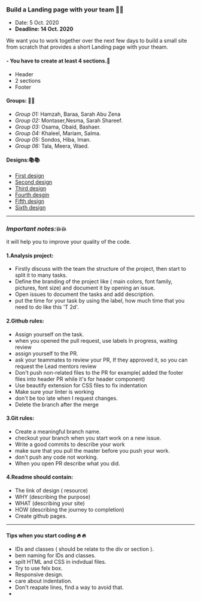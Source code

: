 ### Build a Landing page with your team :sparkler::sparkler:
- Date: 5 Oct. 2020
- **Deadline: 14 Oct. 2020**


We want you to work together over the next few days to build a small site from scratch that provides a short Landing page with your theam.

 
#### - You have to create at least 4 sections.:vertical_traffic_light:
- Header
- 2 sections 
- Footer

#### Groups: :ferris_wheel::ferris_wheel:
- *Group 01:* Hamzah, Baraa, Sarah Abu Zena
- *Group 02:* Montaser,Nesma, Sarah Shareef.
- *Group 03:* Osama, Obaid, Bashaer.
- *Group 04:* Khaleel, Mariam, Salma.
- *Group 05:* Sondos, Hiba, Iman.
- *Group 06:* Tala, Meera, Waed.


#### Designs::books::books:
-  [First design](https://bootstrapmade.com/demo/themes/Baker/)
- [Second design](https://www.wix.com/website-template/view/html/2196?siteId=415ba990-d746-4baa-9eab-cf8202e7e990&metaSiteId=b4ab8426-755e-4c64-8b70-20956262a053&originUrl=https%3A%2F%2Fwww.wix.com%2Fwebsite%2Ftemplates%2Fhtml%2Fonline-store%2Fbooks-publishers&tpClick=view_button)
- [Third design](https://colorlib.com/preview/#sensive)
- [Fourth desgin](https://www.free-css.com/free-css-templates/page253/eleganter)
- [Fifth design](https://www.free-css.com/free-css-templates/page251/prelog)
- [Sixth design](https://www.free-css.com/free-css-templates/page257/evolo)


________________________________________________________________________________________________________________________________________________________

### *Important notes:*:boom::boom:
 it will help you to improve your quality of the code.
 #### 1.Analysis project:
 - Firstly discuss with the team  the structure of the project, then start to split it to many tasks. 
- Define the branding of the project like ( main colors, font family, pictures, font size) and document it by opening an issue. 
- Open issues to document the tasks and add description.
- put the time for your task by using the label, how much time that you need to do like this
 'T 2d'.

#### 2.Github rules:
- Assign yourself on the task. 
- when you opened the pull request, use labels In progress, waiting review 
- assign yourself to the PR.
- ask your teammates to review your PR, If they approved it, so you can request the Lead mentors  review
- Don't push non-related files to the PR for example( added the footer files into header PR while it's for header component)
- Use beautify extension for CSS files to fix indentation
- Make sure your linter is working
- don't be too late when I request changes.
- Delete the branch after the merge


#### 3.Git rules:
- Create a meaningful branch name.
- checkout your branch when you start work on a new issue.
- Write a good commits to describe your work 
- make sure that you  pull the  master before you push your work.
- don't push any code not working.
- When you open PR describe what you did.

#### 4.Readme should contain:
- The link of design ( resource)
- WHY (describing the purpose)
- WHAT (describing your site)
- HOW (describing the journey to completion)
- Create github pages.
__________________________________________________________________________________________________________________

#### Tips when you start coding  :fire: :fire:
- IDs and classes ( should be relate to the div or section ).
- bem naming for IDs and classes.
- spilt HTML and CSS in indvdual files.
- Try to use felx box.
- Responsive design.
- care about indentation. 
- Don't reapate lines, find a way to avoid that.
- 
